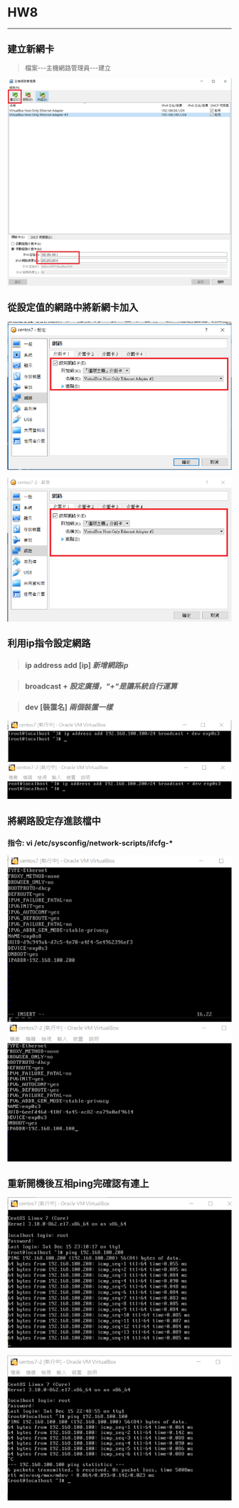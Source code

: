 # HW8

---------------

## 建立新網卡

> 檔案---主機網路管理員---建立

![1](1.png)

## 從設定值的網路中將新網卡加入

![2](2.png)

![3](2-2.png)

## 利用ip指令設定網路

> ### ip address add [ip] *新增網路ip*

> ### broadcast + *設定廣播，"+"是讓系統自行運算*

> ### dev [裝置名] *兩個裝置一樣*

![3](3.png)

## 將網路設定存進該檔中

### 指令: vi /etc/sysconfig/network-scripts/ifcfg-\*

![4](4.png)

## 重新開機後互相ping完確認有連上

![5](5-1.png)

![5](5-2.png)

